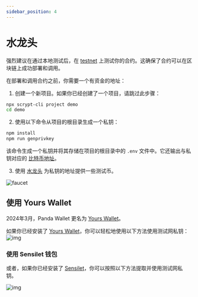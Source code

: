 ```yaml
---
sidebar_position: 4
---
```


# 水龙头

强烈建议在通过本地测试后，在 [testnet](https://test.whatsonchain.com/) 上测试你的合约。这确保了合约可以在区块链上成功部署和调用。

在部署和调用合约之前，你需要一个有资金的地址：

1. 创建一个新项目。如果你已经创建了一个项目，请跳过此步骤：

```sh
npx scrypt-cli project demo
cd demo
```

2. 使用以下命令从项目的根目录生成一个私钥：

```sh
npm install
npm run genprivkey
```

该命令生成一个私钥并将其存储在项目的根目录中的 `.env` 文件中。它还输出与私钥对应的 [比特币地址](https://wiki.bitcoinsv.io/index.php/Bitcoin_address)。

3. 使用 [水龙头](https://scrypt.io/faucet) 为私钥的地址提供一些测试币。

![faucet](/sCrypt/faucet-01.gif)

## 使用 Yours Wallet

2024年3月，Panda Wallet 更名为 [Yours Wallet](https://github.com/yours-org/yours-wallet/)。

如果你已经安装了 [Yours Wallet](https://chromewebstore.google.com/detail/panda-wallet/mlbnicldlpdimbjdcncnklfempedeipj)，你可以轻松地使用以下方法使用测试网私钥：
![img](/sCrypt/faucet-02.gif)

### 使用 Sensilet 钱包

或者，如果你已经安装了 [Sensilet](https://sensilet.com/)，你可以按照以下方法提取并使用测试网私钥。

![img](/sCrypt/faucet-03.gif)
